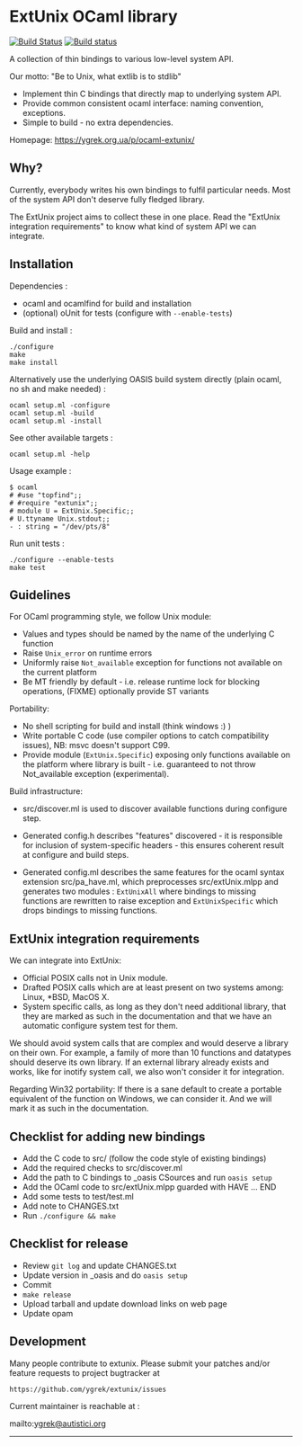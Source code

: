 
ExtUnix OCaml library
=====================

[![Build Status](https://travis-ci.org/ygrek/extunix.svg?branch=master)](https://travis-ci.org/ygrek/extunix)
[![Build status](https://ci.appveyor.com/api/projects/status/66fpgc2qol5fu30g?svg=true)](https://ci.appveyor.com/project/ygrek/extunix/branch/master)

A collection of thin bindings to various low-level system API.

Our motto: "Be to Unix, what extlib is to stdlib"

 * Implement thin C bindings that directly map to underlying system API.
 * Provide common consistent ocaml interface: naming convention, exceptions.
 * Simple to build - no extra dependencies.

Homepage: https://ygrek.org.ua/p/ocaml-extunix/

Why?
----

Currently, everybody writes his own bindings to fulfil particular needs. Most
of the system API don't deserve fully fledged library.

The ExtUnix project aims to collect these in one place. Read the "ExtUnix
integration requirements" to know what kind of system API we can integrate.

Installation
------------

Dependencies :
  * ocaml and ocamlfind for build and installation
  * (optional) oUnit for tests (configure with `--enable-tests`)

Build and install :

    ./configure
    make
    make install

Alternatively use the underlying OASIS build system directly (plain ocaml,
no sh and make needed) :

    ocaml setup.ml -configure
    ocaml setup.ml -build
    ocaml setup.ml -install

See other available targets :

    ocaml setup.ml -help

Usage example :

    $ ocaml
    # #use "topfind";;
    # #require "extunix";;
    # module U = ExtUnix.Specific;;
    # U.ttyname Unix.stdout;;
    - : string = "/dev/pts/8"

Run unit tests :

    ./configure --enable-tests
    make test

Guidelines
----------

For OCaml programming style, we follow Unix module:
* Values and types should be named by the name of the underlying C function
* Raise `Unix_error` on runtime errors
* Uniformly raise `Not_available` exception for functions not available on the
  current platform
* Be MT friendly by default - i.e. release runtime lock for blocking
  operations, (FIXME) optionally provide ST variants

Portability:
* No shell scripting for build and install (think windows :) )
* Write portable C code (use compiler options to catch compatibility issues),
  NB: msvc doesn't support C99.
* Provide module (`ExtUnix.Specific`) exposing only functions available on the
  platform where library is built - i.e. guaranteed to not throw
  Not_available exception (experimental).

Build infrastructure:
* src/discover.ml is used to discover available functions during configure
  step.

* Generated config.h describes "features" discovered - it is responsible for
  inclusion of system-specific headers - this ensures coherent result at
  configure and build steps.

* Generated config.ml describes the same features for the ocaml syntax
  extension src/pa_have.ml, which preprocesses src/extUnix.mlpp and generates
  two modules : `ExtUnixAll` where bindings to missing functions are rewritten
  to raise exception and `ExtUnixSpecific` which drops bindings to missing
  functions.

ExtUnix integration requirements
--------------------------------

We can integrate into ExtUnix:
  * Official POSIX calls not in Unix module.
  * Drafted POSIX calls which are at least present on two systems among:
    Linux, *BSD, MacOS X.
  * System specific calls, as long as they don't need additional library,
    that they are marked as such in the documentation and that we have an
    automatic configure system test for them.

We should avoid system calls that are complex and would deserve a library on
their own. For example, a family of more than 10 functions and datatypes should
deserve its own library. If an external library already exists and works, like
for inotify system call, we also won't consider it for integration.

Regarding Win32 portability:
If there is a sane default to create a portable equivalent of the function on
Windows, we can consider it. And we will mark it as such in the documentation.

Checklist for adding new bindings
---------------------------------

* Add the C code to src/ (follow the code style of existing bindings)
* Add the required checks to src/discover.ml
* Add the path to C bindings to _oasis CSources and run `oasis setup`
* Add the OCaml code to src/extUnix.mlpp guarded with HAVE ... END
* Add some tests to test/test.ml
* Add note to CHANGES.txt
* Run `./configure && make`

Checklist for release
---------------------

* Review `git log` and update CHANGES.txt
* Update version in _oasis and do `oasis setup`
* Commit
* `make release`
* Upload tarball and update download links on web page
* Update opam

Development
-----------

Many people contribute to extunix. Please submit your patches and/or feature requests
to project bugtracker at

	https://github.com/ygrek/extunix/issues

Current maintainer is reachable at :

  mailto:ygrek@autistici.org

----
